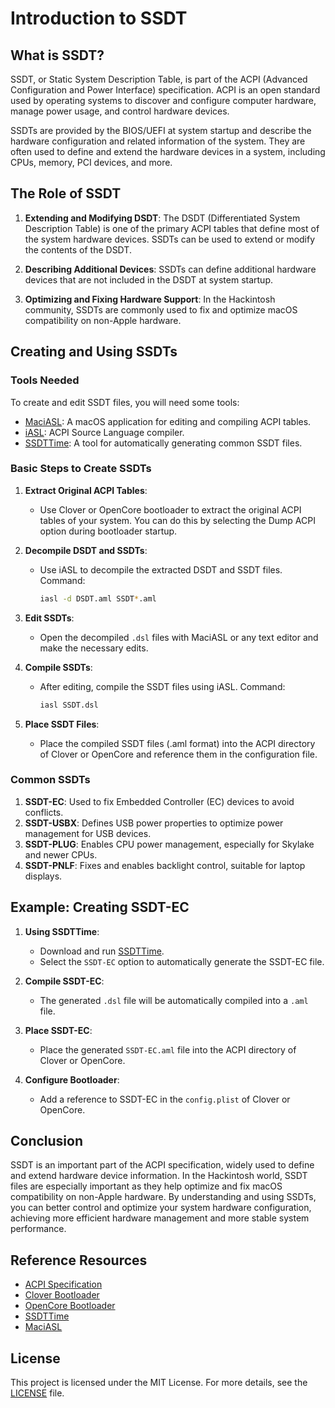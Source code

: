 # Introduction to SSDT

## What is SSDT?

SSDT, or Static System Description Table, is part of the ACPI (Advanced Configuration and Power Interface) specification. ACPI is an open standard used by operating systems to discover and configure computer hardware, manage power usage, and control hardware devices.

SSDTs are provided by the BIOS/UEFI at system startup and describe the hardware configuration and related information of the system. They are often used to define and extend the hardware devices in a system, including CPUs, memory, PCI devices, and more.

## The Role of SSDT

1. **Extending and Modifying DSDT**: The DSDT (Differentiated System Description Table) is one of the primary ACPI tables that define most of the system hardware devices. SSDTs can be used to extend or modify the contents of the DSDT.

2. **Describing Additional Devices**: SSDTs can define additional hardware devices that are not included in the DSDT at system startup.

3. **Optimizing and Fixing Hardware Support**: In the Hackintosh community, SSDTs are commonly used to fix and optimize macOS compatibility on non-Apple hardware.

## Creating and Using SSDTs

### Tools Needed

To create and edit SSDT files, you will need some tools:

- [MaciASL](https://github.com/acidanthera/MaciASL): A macOS application for editing and compiling ACPI tables.
- [iASL](https://acpica.org/downloads/iasl-compiler): ACPI Source Language compiler.
- [SSDTTime](https://github.com/corpnewt/SSDTTime): A tool for automatically generating common SSDT files.

### Basic Steps to Create SSDTs

1. **Extract Original ACPI Tables**:
   - Use Clover or OpenCore bootloader to extract the original ACPI tables of your system. You can do this by selecting the Dump ACPI option during bootloader startup.

2. **Decompile DSDT and SSDTs**:
   - Use iASL to decompile the extracted DSDT and SSDT files. Command:
     ```bash
     iasl -d DSDT.aml SSDT*.aml
     ```

3. **Edit SSDTs**:
   - Open the decompiled `.dsl` files with MaciASL or any text editor and make the necessary edits.

4. **Compile SSDTs**:
   - After editing, compile the SSDT files using iASL. Command:
     ```bash
     iasl SSDT.dsl
     ```

5. **Place SSDT Files**:
   - Place the compiled SSDT files (.aml format) into the ACPI directory of Clover or OpenCore and reference them in the configuration file.

### Common SSDTs

1. **SSDT-EC**: Used to fix Embedded Controller (EC) devices to avoid conflicts.
2. **SSDT-USBX**: Defines USB power properties to optimize power management for USB devices.
3. **SSDT-PLUG**: Enables CPU power management, especially for Skylake and newer CPUs.
4. **SSDT-PNLF**: Fixes and enables backlight control, suitable for laptop displays.

## Example: Creating SSDT-EC

1. **Using SSDTTime**:
   - Download and run [SSDTTime](https://github.com/corpnewt/SSDTTime).
   - Select the `SSDT-EC` option to automatically generate the SSDT-EC file.

2. **Compile SSDT-EC**:
   - The generated `.dsl` file will be automatically compiled into a `.aml` file.

3. **Place SSDT-EC**:
   - Place the generated `SSDT-EC.aml` file into the ACPI directory of Clover or OpenCore.

4. **Configure Bootloader**:
   - Add a reference to SSDT-EC in the `config.plist` of Clover or OpenCore.

## Conclusion

SSDT is an important part of the ACPI specification, widely used to define and extend hardware device information. In the Hackintosh world, SSDT files are especially important as they help optimize and fix macOS compatibility on non-Apple hardware. By understanding and using SSDTs, you can better control and optimize your system hardware configuration, achieving more efficient hardware management and more stable system performance.

## Reference Resources

- [ACPI Specification](https://uefi.org/specifications)
- [Clover Bootloader](https://github.com/CloverHackyColor/CloverBootloader)
- [OpenCore Bootloader](https://github.com/acidanthera/OpenCorePkg)
- [SSDTTime](https://github.com/corpnewt/SSDTTime)
- [MaciASL](https://github.com/acidanthera/MaciASL)

## License

This project is licensed under the MIT License. For more details, see the [LICENSE](LICENSE) file.
